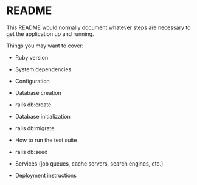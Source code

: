 # README

This README would normally document whatever steps are necessary to get the
application up and running.

Things you may want to cover:

* Ruby version

* System dependencies

* Configuration

* Database creation
- rails db:create

* Database initialization
- rails db:migrate

* How to run the test suite
- rails db:seed

* Services (job queues, cache servers, search engines, etc.)

* Deployment instructions



